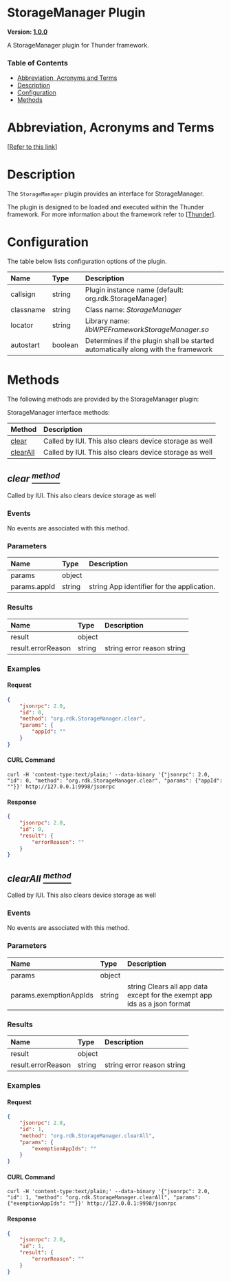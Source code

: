 <!-- Generated automatically, DO NOT EDIT! -->
<a id="head.StorageManager_Plugin"></a>
# StorageManager Plugin

**Version: [1.0.0](https://github.com/rdkcentral/rdkservices/blob/main/StorageManager/CHANGELOG.md)**

A StorageManager plugin for Thunder framework.

### Table of Contents

- [Abbreviation, Acronyms and Terms](#head.Abbreviation,_Acronyms_and_Terms)
- [Description](#head.Description)
- [Configuration](#head.Configuration)
- [Methods](#head.Methods)

<a id="head.Abbreviation,_Acronyms_and_Terms"></a>
# Abbreviation, Acronyms and Terms

[[Refer to this link](userguide/aat.md)]

<a id="head.Description"></a>
# Description

The `StorageManager` plugin provides an interface for StorageManager.

The plugin is designed to be loaded and executed within the Thunder framework. For more information about the framework refer to [[Thunder](#ref.Thunder)].

<a id="head.Configuration"></a>
# Configuration

The table below lists configuration options of the plugin.

| Name | Type | Description |
| :-------- | :-------- | :-------- |
| callsign | string | Plugin instance name (default: org.rdk.StorageManager) |
| classname | string | Class name: *StorageManager* |
| locator | string | Library name: *libWPEFrameworkStorageManager.so* |
| autostart | boolean | Determines if the plugin shall be started automatically along with the framework |

<a id="head.Methods"></a>
# Methods

The following methods are provided by the StorageManager plugin:

StorageManager interface methods:

| Method | Description |
| :-------- | :-------- |
| [clear](#method.clear) | Called by IUI.  This also clears device storage as well |
| [clearAll](#method.clearAll) | Called by IUI.  This also clears device storage as well |

<a id="method.clear"></a>
## *clear [<sup>method</sup>](#head.Methods)*

Called by IUI.  This also clears device storage as well

### Events
No events are associated with this method.
### Parameters
| Name | Type | Description |
| :-------- | :-------- | :-------- |
| params | object |  |
| params.appId | string | string App identifier for the application. |
### Results
| Name | Type | Description |
| :-------- | :-------- | :-------- |
| result | object |  |
| result.errorReason | string | string error reason string |

### Examples


#### Request

```json
{
    "jsonrpc": 2.0,
    "id": 0,
    "method": "org.rdk.StorageManager.clear",
    "params": {
        "appId": ""
    }
}
```


#### CURL Command

```curl
curl -H 'content-type:text/plain;' --data-binary '{"jsonrpc": 2.0, "id": 0, "method": "org.rdk.StorageManager.clear", "params": {"appId": ""}}' http://127.0.0.1:9998/jsonrpc
```


#### Response

```json
{
    "jsonrpc": 2.0,
    "id": 0,
    "result": {
        "errorReason": ""
    }
}
```

<a id="method.clearAll"></a>
## *clearAll [<sup>method</sup>](#head.Methods)*

Called by IUI.  This also clears device storage as well

### Events
No events are associated with this method.
### Parameters
| Name | Type | Description |
| :-------- | :-------- | :-------- |
| params | object |  |
| params.exemptionAppIds | string | string Clears all app data except for the exempt app ids as a json format |
### Results
| Name | Type | Description |
| :-------- | :-------- | :-------- |
| result | object |  |
| result.errorReason | string | string error reason string |

### Examples


#### Request

```json
{
    "jsonrpc": 2.0,
    "id": 1,
    "method": "org.rdk.StorageManager.clearAll",
    "params": {
        "exemptionAppIds": ""
    }
}
```


#### CURL Command

```curl
curl -H 'content-type:text/plain;' --data-binary '{"jsonrpc": 2.0, "id": 1, "method": "org.rdk.StorageManager.clearAll", "params": {"exemptionAppIds": ""}}' http://127.0.0.1:9998/jsonrpc
```


#### Response

```json
{
    "jsonrpc": 2.0,
    "id": 1,
    "result": {
        "errorReason": ""
    }
}
```



